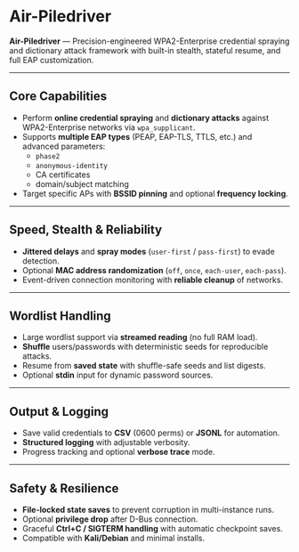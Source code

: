 # Air-Piledriver

**Air-Piledriver** — Precision-engineered WPA2-Enterprise credential spraying and dictionary attack framework with built-in stealth, stateful resume, and full EAP customization.

---

## Core Capabilities
- Perform **online credential spraying** and **dictionary attacks** against WPA2-Enterprise networks via `wpa_supplicant`.
- Supports **multiple EAP types** (PEAP, EAP-TLS, TTLS, etc.) and advanced parameters:
  - `phase2`
  - `anonymous-identity`
  - CA certificates
  - domain/subject matching
- Target specific APs with **BSSID pinning** and optional **frequency locking**.

---

## Speed, Stealth & Reliability
- **Jittered delays** and **spray modes** (`user-first` / `pass-first`) to evade detection.
- Optional **MAC address randomization** (`off`, `once`, `each-user`, `each-pass`).
- Event-driven connection monitoring with **reliable cleanup** of networks.

---

## Wordlist Handling
- Large wordlist support via **streamed reading** (no full RAM load).
- **Shuffle** users/passwords with deterministic seeds for reproducible attacks.
- Resume from **saved state** with shuffle-safe seeds and list digests.
- Optional **stdin** input for dynamic password sources.

---

## Output & Logging
- Save valid credentials to **CSV** (0600 perms) or **JSONL** for automation.
- **Structured logging** with adjustable verbosity.
- Progress tracking and optional **verbose trace** mode.

---

## Safety & Resilience
- **File-locked state saves** to prevent corruption in multi-instance runs.
- Optional **privilege drop** after D-Bus connection.
- Graceful **Ctrl+C / SIGTERM handling** with automatic checkpoint saves.
- Compatible with **Kali/Debian** and minimal installs.
